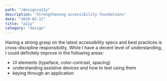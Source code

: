 ```yaml
---
path: "/design/a11y"
description: "Strengthening accessibility foundations"
date: "2019-02-11"
title: "a11y"
category: "design"
---
```

Having a strong grasp on the latest accessibility specs and best practices is cross-discipline responsibility. While I have a decent level of understanding, I could definitely improve in the following areas:

  - UI elements (typeface, color-contrast, spacing)
  - understanding assistive devices and how to test using them
  - keying through an application 

